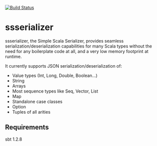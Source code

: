 [![Build Status](https://travis-ci.org/MartinGleize/ssserializer.svg?branch=master)](https://travis-ci.org/MartinGleize/ssserializer)

# ssserializer

ssserializer, the Simple Scala Serializer, provides seamless serialization/deserialization capabilities for many Scala types without the need for any boilerplate code at all, and a very low memory footprint at runtime.

It currently supports JSON serialization/deserialization of:
* Value types (Int, Long, Double, Boolean...)
* String
* Arrays
* Most sequence types like Seq, Vector, List
* Map
* Standalone case classes
* Option
* Tuples of all arities

## Requirements

sbt 1.2.8
